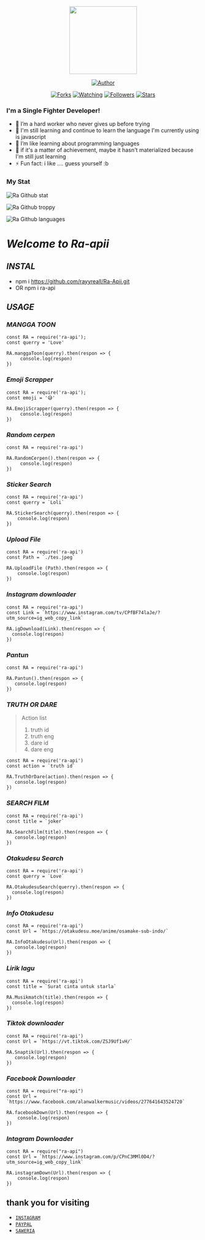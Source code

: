 ﻿﻿<p align="center">
<img src="https://i.ibb.co/cwKfKsv/IMG-20210519-202626.jpg" width="176" height="176"/>
</p>
<p align="center">
<a href="https://github.com/rayyreall"><img title="Author" src="https://img.shields.io/badge/Author-rayyreall-red.svg?style=for-the-badge&logo=github"></a>
</p>
<p align="center">
<a href="https://github.com/rayyreall/Ra-Apii/network/members"><img title="Forks" src="https://img.shields.io/github/forks/rayyreall/Base-Self-OpenWa?color=red&style=flat-square"></a>
<a href="https://github.com/rayyreall/Ra-Apii/watchers"><img title="Watching" src="https://img.shields.io/github/watchers/rayyreall/Ra-Apii?label=Watchers&color=blue&style=flat-square"></a>
<a href="https://github.com/rayyreall/Ra-Apii"><img title="Followers" src="https://img.shields.io/github/followers/rayyreall?color=blue&style=flat-square"></a>
<a href="https://github.com/rayyreall/Ra-Apii/stargazers/"><img title="Stars" src="https://img.shields.io/github/stars/rayyreall/Ra-Apii?color=red&style=flat-square"></a>
</p>

### I'm a Single Fighter Developer!
- 🔭 I’m a hard worker who never gives up before trying
- 🌱 I'm still learning and continue to learn the language I'm currently using is javascript
- 👯 I’m like learning about programming languages
- 🥅 if it's a matter of achievement, maybe it hasn't materialized because I'm still just learning
- ⚡ Fun fact: i like .... guess yourself :b

### My Stat
![Ra Github stat](https://github-readme-stats.vercel.app/api?username=rayyreall&theme=midnight-purple&show_icons=true) 

![Ra Github troppy](https://github-profile-trophy.vercel.app/?username=ryo-ma&theme=monokai)

![Ra Github languages](https://github-readme-stats.vercel.app/api/top-langs/?username=rayyreall&theme=tokyonight)




# *_Welcome to Ra-apii_*


## *_INSTAL_*
- npm i https://github.com/rayyreall/Ra-Apii.git 
- OR npm i ra-api


## *_USAGE_*


### _MANGGA TOON_

```
const RA = require('ra-api');
const querry = 'Love'

RA.manggaToon(querry).then(respon => {
     console.log(respon)
})
```

### _Emoji Scrapper_

```
const RA = require('ra-api');
const emoji = '😅'

RA.EmojiScrapper(querry).then(respon => {
     console.log(respon)
})
```

### _Random cerpen_

```
const RA = require('ra-api')

RA.RandomCerpen().then(respon => {
     console.log(respon)
})
```

### _Sticker Search_

```
const RA = require('ra-api')
const querry = `Loli`

RA.StickerSearch(querry).then(respon => {
    console.log(respon)
})
```
### _Upload File_

```
const RA = require('ra-api')
const Path = `./tes.jpeg`

RA.UploadFile (Path).then(respon => {
    console.log(respon)
})
```

### _Instagram downloader_

```
const RA = require('ra-api')
const Link = `https://www.instagram.com/tv/CPfBF74laJe/?utm_source=ig_web_copy_link`

RA.igDownload(Link).then(respon => {
  console.log(respon)
})
```

### _Pantun_

```
const RA = require('ra-api')

RA.Pantun().then(respon => {
   console.log(respon)
})
```

### _TRUTH OR DARE_

> Action list
> 1. truth id
> 2. truth eng
> 3. dare id
> 4. dare eng

```
const RA = require('ra-api')
const action = `truth id`

RA.TruthOrDare(action).then(respon => {
   console.log(respon)
})
```

### _SEARCH FILM_

```
const RA = require('ra-api')
const title = `joker`

RA.SearchFilm(title).then(respon => {
   console.log(respon)
})
```

### _Otakudesu Search_

```
const RA = require('ra-api')
const querry = `Love`

RA.OtakudesuSearch(querry).then(respon => {
  console.log(respon)
})
```

### _Info Otakudesu_

```
const RA = require('ra-api')
const Url = `https://otakudesu.moe/anime/osamake-sub-indo/`

RA.InfoOtakudesu(Url).then(respon => {
   console.log(respon)
})
```

### _Lirik lagu_

```
const RA = require('ra-api')
const title = `Surat cinta untuk starla`

RA.Musikmatch(title).then(respon => {
  console.log(respon)
})
```

### _Tiktok downloader_

```
const RA = require('ra-api')
const Url = `https://vt.tiktok.com/ZSJ9Uf1vH/`

RA.Snaptik(Url).then(respon => {
   console.log(respon)
})
```

### _Facebook Downloader_

```
const RA = require("ra-api")
const Url = `https://www.facebook.com/alanwalkermusic/videos/277641643524720`

RA.facebookDown(Url).then(respon => {
	console.log(respon)
})
```

### _Intagram Downloader_

```
const RA = require("ra-api")
const Url = `https://www.instagram.com/p/CPnC3MMl0D4/?utm_source=ig_web_copy_link`

RA.instagramDown(Url).then(respon => {
	console.log(respon)
})
```


## thank you for visiting
* [`INSTAGRAM`](https://www.instagram.com/rayyreall/) 
* [`PAYPAL`](https://www.paypal.me/rayyreall) 
* [`SAWERIA`](https://saweria.co/RayyNihBOSS) 
